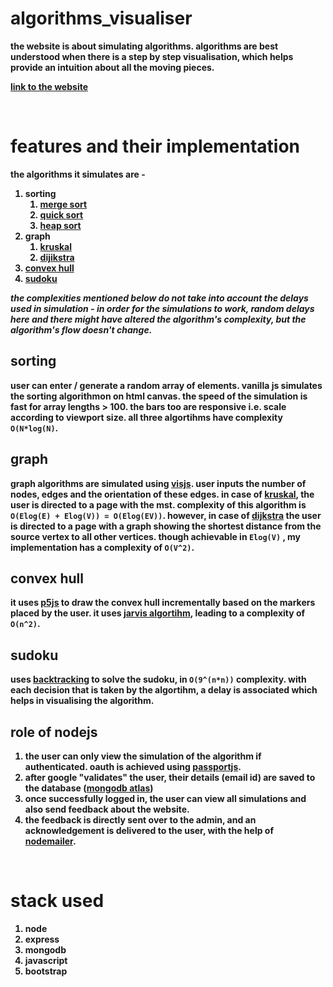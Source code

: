 <b>

# algorithms_visualiser

the website is about simulating algorithms. algorithms are best understood when there is a step by step visualisation, which helps provide an intuition about all the moving pieces.

[link to the website](https://algorithms-visualiser.herokuapp.com/)

<br />

# features and their implementation

the algorithms it simulates are - 

1. sorting
   1. [merge sort](demo-images/Mergesort.png)
   2. [quick sort](demo-images/Quicksort.png)
   3. [heap sort](demo-images/Heapsort.png)
2. graph
   1. [kruskal](demo-images/Kruskal.png)
   2. [dijikstra](demo-images/Dijkstra.png)
3. [convex hull](demo-images/ConvexHull.png)
4. [sudoku](demo-images/Sudoku.png)

*the complexities mentioned below do not take into account the delays used in simulation - in order for the simulations to work, random delays here and there might have altered the algorithm's complexity, but the algorithm's flow doesn't change.*

## sorting

user can enter / generate a random array of elements. vanilla js simulates the sorting algorithmon on html canvas. the speed of the simulation is fast for array lengths > 100. the bars too are responsive i.e. scale according to viewport size. all three algortihms have complexity `O(N*log(N)`.

## graph

graph algorithms are simulated using [visjs](https://github.com/visjs/vis-network). user inputs the number of nodes, edges and the orientation of these edges. in case of [kruskal](https://www.geeksforgeeks.org/kruskals-minimum-spanning-tree-algorithm-greedy-algo-2/), the user is directed to a page with the mst. complexity of this algorithm is `O(Elog(E) + Elog(V)) = O(Elog(EV))`. however, in case of [dijkstra](https://www.geeksforgeeks.org/dijkstras-shortest-path-algorithm-greedy-algo-7/) the user is directed to a page with a graph showing the shortest distance from the source vertex to all other vertices. though achievable in `Elog(V)` , my implementation has a complexity of `O(V^2)`.

## convex hull

it uses [p5js](https://p5js.org/) to draw the convex hull incrementally based on the markers placed by the user. it uses [jarvis algortihm](https://www.geeksforgeeks.org/convex-hull-set-1-jarviss-algorithm-or-wrapping/), leading to a complexity of `O(n^2)`.

## sudoku

uses [backtracking](https://www.geeksforgeeks.org/sudoku-backtracking-7/) to solve the sudoku, in `O(9^(n*n))` complexity. with each decision that is taken by the algortihm, a delay is associated which helps in visualising the algorithm.

## role of nodejs

1. the user can only view the simulation of the algorithm if authenticated. oauth is achieved using [passportjs](http://www.passportjs.org/packages/passport-google-oauth2/).
2. after google "validates" the user, their details (email id) are saved to the database ([mongodb atlas](https://www.mongodb.com/cloud/atlas))
3. once successfully logged in, the user can view all simulations and also send feedback about the website.
4. the feedback is directly sent over to the admin, and an acknowledgement is delivered to the user, with the help of [nodemailer](https://nodemailer.com/about/).

<br />

# stack used

1. node
2. express
3. mongodb
4. javascript
5. bootstrap

</b>

